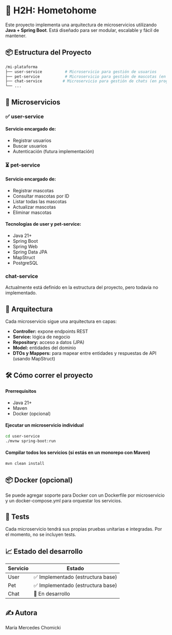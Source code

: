 # 🧩 H2H: Hometohome

Este proyecto implementa una arquitectura de microservicios utilizando **Java + Spring Boot**. Está diseñado para ser modular, escalable y fácil de mantener.

## 📦 Estructura del Proyecto

```bash
/mi-plataforma
├── user-service          # Microservicio para gestión de usuarios
├── pet-service           # Microservicio para gestión de mascotas (en progreso)
├── chat-service         # Microservicio para gestión de chats (en progreso)
└── ...
```
## 🚀 Microservicios 
### ✅ user-service
#### Servicio encargado de:
- Registrar usuarios 
- Buscar usuarios 
- Autenticación (futura implementación)

### ⏳ pet-service 
#### Servicio encargado de:
- Registrar mascotas
- Consultar mascotas por ID
- Listar todas las mascotas
- Actualizar mascotas
- Eliminar mascotas

#### Tecnologías de user y pet-service:
- Java 21+
- Spring Boot
- Spring Web
- Spring Data JPA
- MapStruct
- PostgreSQL

### chat-service
Actualmente está definido en la estructura del proyecto, pero todavía no implementado.

## 🧱 Arquitectura
Cada microservicio sigue una arquitectura en capas:
- **Controller:** expone endpoints REST
- **Service:** lógica de negocio
- **Repository:** acceso a datos (JPA)
- **Model:** entidades del dominio
- **DTOs y Mappers:** para mapear entre entidades y respuestas de API (usando MapStruct)

## 🛠️ Cómo correr el proyecto
#### Prerrequisitos
- Java 21+
- Maven 
- Docker (opcional)

#### Ejecutar un microservicio individual
```bash
cd user-service
./mvnw spring-boot:run
```

#### Compilar todos los servicios (si estás en un monorepo con Maven)
```bash
mvn clean install
```

## 📦 Docker (opcional)
Se puede agregar soporte para Docker con un Dockerfile por microservicio y un docker-compose.yml para orquestar los servicios.

## 🧪 Tests
Cada microservicio tendrá sus propias pruebas unitarias e integradas. Por el momento, no se incluyen tests.

## 📈 Estado del desarrollo
| Servicio | Estado        |
|----------|---------------|
| User     | ✅ Implementado (estructura base) |
| Pet      | ✅ Implementado (estructura base) |
| Chat     | 🚧 En desarrollo |

## ✍️ Autora
María Mercedes Chomicki

